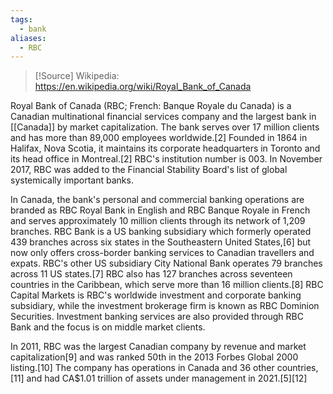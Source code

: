 ```yaml
---
tags:
  - bank
aliases:
  - RBC
---
```

> [!Source]
> Wikipedia: https://en.wikipedia.org/wiki/Royal_Bank_of_Canada

Royal Bank of Canada (RBC; French: Banque Royale du Canada) is a Canadian multinational financial services company and the largest bank in [[Canada]] by market capitalization. The bank serves over 17 million clients and has more than 89,000 employees worldwide.[2] Founded in 1864 in Halifax, Nova Scotia, it maintains its corporate headquarters in Toronto and its head office in Montreal.[2] RBC's institution number is 003. In November 2017, RBC was added to the Financial Stability Board's list of global systemically important banks.

In Canada, the bank's personal and commercial banking operations are branded as RBC Royal Bank in English and RBC Banque Royale in French and serves approximately 10 million clients through its network of 1,209 branches. RBC Bank is a US banking subsidiary which formerly operated 439 branches across six states in the Southeastern United States,[6] but now only offers cross-border banking services to Canadian travellers and expats. RBC's other US subsidiary City National Bank operates 79 branches across 11 US states.[7] RBC also has 127 branches across seventeen countries in the Caribbean, which serve more than 16 million clients.[8] RBC Capital Markets is RBC's worldwide investment and corporate banking subsidiary, while the investment brokerage firm is known as RBC Dominion Securities. Investment banking services are also provided through RBC Bank and the focus is on middle market clients.

In 2011, RBC was the largest Canadian company by revenue and market capitalization[9] and was ranked 50th in the 2013 Forbes Global 2000 listing.[10] The company has operations in Canada and 36 other countries,[11] and had CA$1.01 trillion of assets under management in 2021.[5][12] 